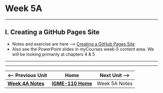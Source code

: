 # Week 5A 

---

## I. Creating a GitHub Pages Site
- Notes and exercise are here --> [Creating a GitHub Pages Site](../exercises/github-pages-site.md)
- Also see the PowerPoint slides in myCourses week-5 content area. We will be looking primarily at chapters 4 & 5

---
---

| <-- Previous Unit | Home | Next Unit -->
| --- | --- | --- 
|   [**Week 4A Notes**](4A.md)  |  [**IGME-110 Home**](../) | Week 5A Notes
